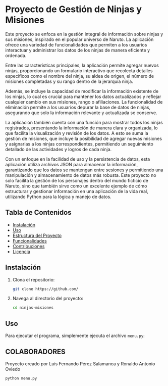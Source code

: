 # Proyecto de Gestión de Ninjas y Misiones

Este proyecto se enfoca en la gestión integral de información sobre ninjas y sus misiones, inspirado en el popular universo de Naruto. 
La aplicación ofrece una variedad de funcionalidades que permiten a los usuarios interactuar y administrar los datos de los ninjas de
manera eficiente y ordenada.

Entre las características principales, la aplicación permite agregar nuevos ninjas, proporcionando un formulario interactivo que recolecta detalles específicos como el nombre del ninja,
su aldea de origen, el número de misiones completadas y su rango dentro de la jerarquía ninja.


Además, se incluye la capacidad de modificar la información existente de los ninjas, lo cual es crucial para mantener los datos actualizados y reflejar cualquier cambio en sus misiones, 
rango o afiliaciones. La funcionalidad de eliminación permite a los usuarios depurar la base de datos de ninjas, asegurando que solo la información relevante y actualizada se conserve.

La aplicación también cuenta con una función para mostrar todos los ninjas registrados, presentando la información de manera clara y organizada, lo que facilita la visualización y 
revisión de los datos. A esto se suma la gestión de misiones, que incluye la posibilidad de agregar nuevas misiones y asignarlas a los ninjas correspondientes,
permitiendo un seguimiento detallado de las actividades y logros de cada ninja.

Con un enfoque en la facilidad de uso y la persistencia de datos, esta aplicación utiliza archivos JSON para almacenar la información,
 garantizando que los datos se mantengan entre sesiones y permitiendo una manipulación y almacenamiento de datos más robusta. 
Este proyecto no solo facilita la gestión de los personajes dentro del mundo ficticio de Naruto, sino que también sirve como un excelente ejemplo de cómo estructurar
y gestionar información en una aplicación de la vida real, utilizando Python para la lógica y manejo de datos.

## Tabla de Contenidos

- [Instalación](#instalación)
- [Uso](#uso)
- [Estructura del Proyecto](#estructura-del-proyecto)
- [Funcionalidades](#funcionalidades)
- [Contribuciones](#contribuciones)
- [Licencia](#licencia)

## Instalación

1. Clona el repositorio:

    ```bash
    git clone https://github.com/
    ```

2. Navega al directorio del proyecto:

    ```bash
    cd ninjas-misiones
    ```



## Uso

Para ejecutar el programa, simplemente ejecuta el archivo `menu.py`:

## COLABORADORES

Proyecto creado por Luis Fernando Pérez Salamanca y Ronaldo Antonio Oviedo


```bash
python menu.py
